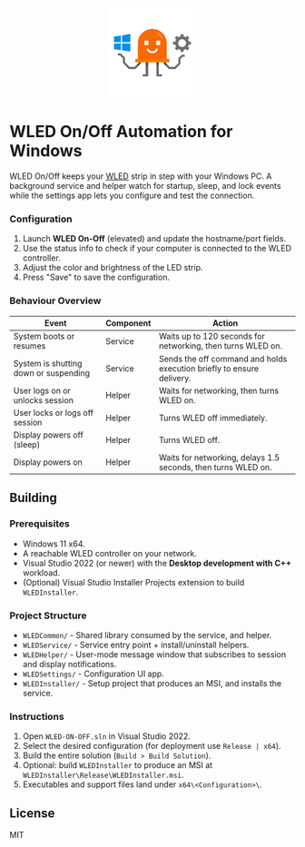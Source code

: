 ﻿<p align="center">
  <img src="icon.png" alt="WLED On/Off Logo" height="160">
</p>

# WLED On/Off Automation for Windows

WLED On/Off keeps your [WLED](https://kno.wled.ge/) strip in step with your Windows PC. A background service and helper watch for startup, sleep, and lock events while the settings app lets you configure and test the connection. 

### Configuration

1. Launch **WLED On-Off** (elevated) and update the hostname/port fields.
2. Use the status info to check if your computer is connected to the WLED controller.
3. Adjust the color and brightness of the LED strip.
4. Press "Save" to save the configuration.

### Behaviour Overview

| Event | Component | Action |
|-------|-----------|--------|
| System boots or resumes | Service | Waits up to 120 seconds for networking, then turns WLED on. |
| System is shutting down or suspending | Service | Sends the off command and holds execution briefly to ensure delivery. |
| User logs on or unlocks session | Helper | Waits for networking, then turns WLED on. |
| User locks or logs off session | Helper | Turns WLED off immediately. |
| Display powers off (sleep) | Helper | Turns WLED off. |
| Display powers on | Helper | Waits for networking, delays 1.5 seconds, then turns WLED on. |



## Building

### Prerequisites
- Windows 11 x64.
- A reachable WLED controller on your network.
- Visual Studio 2022 (or newer) with the **Desktop development with C++** workload.
- (Optional) Visual Studio Installer Projects extension to build `WLEDInstaller`.

### Project Structure

- `WLEDCommon/` - Shared library consumed by the service, and helper.
- `WLEDService/` - Service entry point + install/uninstall helpers.
- `WLEDHelper/` - User-mode message window that subscribes to session and display notifications.
- `WLEDSettings/` - Configuration UI app.
- `WLEDInstaller/` - Setup project that produces an MSI, and installs the service.

### Instructions
1. Open `WLED-ON-OFF.sln` in Visual Studio 2022.
2. Select the desired configuration (for deployment use `Release | x64`).
3. Build the entire solution (`Build > Build Solution`).
4. Optional: build `WLEDInstaller` to produce an MSI at `WLEDInstaller\Release\WLEDInstaller.msi`.
5. Executables and support files land under `x64\<Configuration>\`.


## License

MIT
